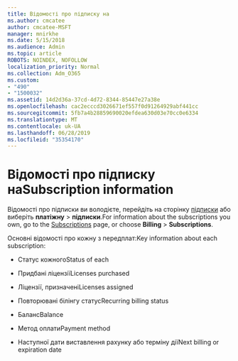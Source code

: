 ```yaml
---
title: Відомості про підписку на
ms.author: cmcatee
author: cmcatee-MSFT
manager: mnirkhe
ms.date: 5/15/2018
ms.audience: Admin
ms.topic: article
ROBOTS: NOINDEX, NOFOLLOW
localization_priority: Normal
ms.collection: Adm_O365
ms.custom:
- "490"
- "1500032"
ms.assetid: 14d2d36a-37cd-4d72-8344-85447e27a38e
ms.openlocfilehash: cac2ecccd3026671ef557f0d91264929abf441cc
ms.sourcegitcommit: 5fb7a4b28859690020efdea630d03e70cc0e6334
ms.translationtype: MT
ms.contentlocale: uk-UA
ms.lasthandoff: 06/28/2019
ms.locfileid: "35354170"
---
```

# <a name="subscription-information"></a><span data-ttu-id="92f40-102">Відомості про підписку на</span><span class="sxs-lookup"><span data-stu-id="92f40-102">Subscription information</span></span>

<span data-ttu-id="92f40-103">Відомості про підписки ви володієте, перейдіть на сторінку [підписки](https://go.microsoft.com/fwlink/p/?linkid=842054) або виберіть **платіжну** \> **підписки**.</span><span class="sxs-lookup"><span data-stu-id="92f40-103">For information about the subscriptions you own, go to the [Subscriptions](https://go.microsoft.com/fwlink/p/?linkid=842054) page, or choose **Billing** \> **Subscriptions**.</span></span>
  
<span data-ttu-id="92f40-104">Основні відомості про кожну з передплат:</span><span class="sxs-lookup"><span data-stu-id="92f40-104">Key information about each subscription:</span></span>
  
- <span data-ttu-id="92f40-105">Статус кожного</span><span class="sxs-lookup"><span data-stu-id="92f40-105">Status of each</span></span>

- <span data-ttu-id="92f40-106">Придбані ліцензії</span><span class="sxs-lookup"><span data-stu-id="92f40-106">Licenses purchased</span></span>

- <span data-ttu-id="92f40-107">Ліцензії, призначені</span><span class="sxs-lookup"><span data-stu-id="92f40-107">Licenses assigned</span></span>

- <span data-ttu-id="92f40-108">Повторювані білінгу статус</span><span class="sxs-lookup"><span data-stu-id="92f40-108">Recurring billing status</span></span>

- <span data-ttu-id="92f40-109">Баланс</span><span class="sxs-lookup"><span data-stu-id="92f40-109">Balance</span></span>

- <span data-ttu-id="92f40-110">Метод оплати</span><span class="sxs-lookup"><span data-stu-id="92f40-110">Payment method</span></span>

- <span data-ttu-id="92f40-111">Наступної дати виставлення рахунку або терміну дії</span><span class="sxs-lookup"><span data-stu-id="92f40-111">Next billing or expiration date</span></span>
